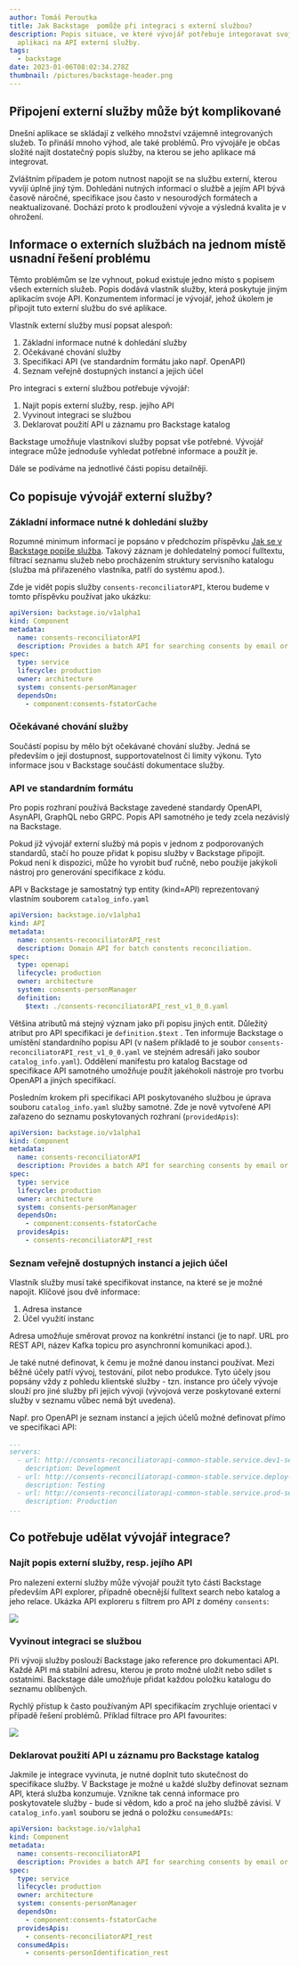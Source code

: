 ```yaml
---
author: Tomáš Peroutka
title: Jak Backstage  pomůže při integraci s externí službou?
description: Popis situace, ve které vývojář potřebuje integoravat svoji
  aplikaci na API externí služby.
tags:
  - backstage
date: 2023-01-06T08:02:34.278Z
thumbnail: /pictures/backstage-header.png
---
```

## Připojení externí služby může být komplikované

Dnešní aplikace se skládají z velkého množství vzájemně integrovaných služeb. To přináší mnoho výhod, ale také problémů. Pro vývojáře je občas složité najít dostatečný popis služby, na kterou se jeho aplikace má integrovat. 

Zvláštním případem je potom nutnost napojit se na službu externí, kterou vyvíjí úplně jiný tým. Dohledání nutných informací o službě a jejím API bývá časově náročné, specifikace jsou často v nesourodých formátech a neaktualizované. Dochází proto k prodloužení vývoje a výsledná kvalita je v ohrožení.

## Informace o externích službách na jednom místě usnadní řešení problému

Těmto problémům se lze vyhnout, pokud existuje jedno místo s popisem všech externích služeb. Popis dodává vlastník služby, která poskytuje jiným aplikacím svoje API. Konzumentem informací je vývojář, jehož úkolem je připojit tuto externí službu do své aplikace.

Vlastník externí služby musí popsat alespoň:

1. Základní informace nutné k dohledání služby
2. Očekávané chování služby
3. S﻿pecifikaci API (ve standardním formátu jako např. OpenAPI)
4. Seznam veřejně dostupných instancí a jejich účel

Pro integraci s externí službou potřebuje vývojář:

1. Najít popis externí služby, resp. jejího API
2. Vyvinout integraci se službou
3. Deklarovat použití API u záznamu pro Backstage katalog

Backstage umožňuje vlastníkovi služby popsat vše potřebné. Vývojář integrace může jednoduše vyhledat potřebné informace a použít je.

Dále se podíváme na jednotlivé části popisu detailněji.

## Co popisuje vývojář externí služby?

### Základní informace nutné k dohledání služby

Rozumné minimum informací je popsáno v předchozím příspěvku [Jak se v Backstage popíše služba](https://engineering-blog.service.prod-internal.consul/blogs/2022-12-07-jak-se-v-backstage-pop%C3%AD%C5%A1e-slu%C5%BEba/). Takový záznam je dohledatelný pomocí fulltextu, filtrací seznamu služeb nebo procházením struktury servisního katalogu (služba má přiřazeného vlastníka, patří do systému apod.). 

Zde je vidět popis služby `consents-reconciliatorAPI`, kterou budeme v tomto příspěvku používat jako ukázku:

```yaml
apiVersion: backstage.io/v1alpha1
kind: Component
metadata:
  name: consents-reconciliatorAPI
  description: Provides a batch API for searching consents by email or phone.
spec:
  type: service
  lifecycle: production
  owner: architecture
  system: consents-personManager
  dependsOn:
    - component:consents-fstatorCache
```

### Očekávané chování služby

Součástí popisu by mělo být očekávané chování služby. Jedná se především o její dostupnost, supportovatelnost či limity výkonu. Tyto informace jsou v Backstage součástí dokumentace služby.

### API ve standardním formátu

Pro popis rozhraní používá Backstage zavedené standardy OpenAPI, AsynAPI, GraphQL nebo GRPC. Popis API samotného je tedy zcela nezávislý na Backstage.

Pokud již vývojář externí službý má popis v jednom z podporovaných standardů, stačí ho pouze přidat k popisu služby v Backstage připojit. Pokud není k dispozici, může ho vyrobit buď ručně, nebo použije jakýkoli nástroj pro generování specifikace z kódu.

API v Backstage je samostatný typ entity (kind=API) reprezentovaný vlastním souborem `catalog_info.yaml`

```yaml
apiVersion: backstage.io/v1alpha1
kind: API
metadata:
  name: consents-reconciliatorAPI_rest
  description: Domain API for batch constents reconciliation. 
spec:
  type: openapi
  lifecycle: production
  owner: architecture
  system: consents-personManager
  definition:
    $text: ./consents-reconciliatorAPI_rest_v1_0_0.yaml
```

Většina atributů má stejný význam jako při popisu jiných entit. Důležitý atribut pro API specifikaci je `definition.$text` . Ten informuje Backstage o umístění standardního popisu API (v našem příkladě to je soubor `consents-reconciliatorAPI_rest_v1_0_0.yaml` ve stejném adresáři jako soubor `catalog_info.yaml`). Oddělení manifestu pro katalog Bacstage od specifikace API samotného umožňuje použít jakéhokoli nástroje pro tvorbu OpenAPI a jiných specifikací.

Posledním krokem při specifikaci API poskytovaného službou je úprava souboru `catalog_info.yaml` služby samotné. Zde je nově vytvořené API zařazeno do seznamu poskytovaných rozhraní (`providedApis`):

```yaml
apiVersion: backstage.io/v1alpha1
kind: Component
metadata:
  name: consents-reconciliatorAPI
  description: Provides a batch API for searching consents by email or phone.
spec:
  type: service
  lifecycle: production
  owner: architecture
  system: consents-personManager
  dependsOn:
    - component:consents-fstatorCache
  providesApis:
    - consents-reconciliatorAPI_rest
```

### Seznam veřejně dostupných instancí a jejich účel

Vlastník služby musí také specifikovat instance, na které se je možné napojit. Klíčové jsou dvě informace:

1. Adresa instance
2. Účel využití instanc

Adresa umožňuje směrovat provoz na konkrétní instanci (je to např. URL pro REST API, název Kafka topicu pro asynchronní komunikaci apod.). 

Je také nutné definovat, k čemu je možné danou instanci používat. Mezi běžné účely patří vývoj, testování, pilot nebo produkce. Tyto účely jsou popsány vždy z pohledu klientské služby - tzn. instance pro účely vývoje slouží pro jiné služby při jejich vývoji (vývojová verze poskytované externí služby v seznamu vůbec nemá být uvedena).

Např. pro OpenAPI je seznam instancí a jejich účelů možné definovat přímo ve specifikaci API:

```yaml
...
servers:
  - url: http://consents-reconciliatorapi-common-stable.service.dev1-services.consul/
    description: Development
  - url: http://consents-reconciliatorapi-common-stable.service.deploy-services.consul/
    description: Testing
  - url: http://consents-reconciliatorapi-common-stable.service.prod-services.consul/
    description: Production
...
```

## Co potřebuje udělat vývojář integrace?

### Najít popis externí služby, resp. jejího API

Pro nalezení externí služby může vývojář použít tyto části Backstage především API explorer, případně obecnější fulltext search nebo katalog a jeho relace. Ukázka API exploreru s filtrem pro API z domény `consents`:

![](/pictures/jak_backstag_pomuze_pri_integraci-api_catalog.jpg)

### Vyvinout integraci se službou

Při vývoji služby poslouží Backstage jako reference pro dokumentaci API. Každé API má stabilní adresu, kterou je proto možné uložit nebo sdílet s ostatními. Backstage dále umožňuje přidat každou položku katalogu do seznamu oblíbených. 

Rychlý přístup k často používaným API specifikacím zrychluje orientaci v případě řešení problémů. Příklad filtrace pro API favourites:

![](/pictures/jak_backstag_pomuze_pri_integraci-favourites.jpg)

### Deklarovat použití API u záznamu pro Backstage katalog

Jakmile je integrace vyvinuta, je nutné doplnit tuto skutečnost do specifikace služby. V Backstage je možné u každé služby definovat seznam API, která služba konzumuje. Vznikne tak cenná informace pro poskytovatele služby - bude si vědom, kdo a proč na jeho službě závisí.  V `catalog_info.yaml` souboru se jedná o položku `consumedAPIs`:

```yaml
apiVersion: backstage.io/v1alpha1
kind: Component
metadata:
  name: consents-reconciliatorAPI
  description: Provides a batch API for searching consents by email or phone.
spec:
  type: service
  lifecycle: production
  owner: architecture
  system: consents-personManager
  dependsOn:
    - component:consents-fstatorCache
  providesApis:
    - consents-reconciliatorAPI_rest
  consumedApis:
    - consents-personIdentification_rest
```